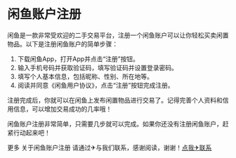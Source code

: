 # 闲鱼账户注册

闲鱼是一款非常受欢迎的二手交易平台，注册一个闲鱼账户可以让你轻松买卖闲置物品。以下是注册闲鱼账户的简单步骤：

1. 下载闲鱼App，打开App并点击“注册”按钮。
2. 输入手机号码并获取验证码，填写验证码并设置登录密码。
3. 填写个人基本信息，包括昵称、性别、所在地等。
4. 阅读并同意《闲鱼用户协议》，点击“注册”按钮完成注册。

注册完成后，你就可以在闲鱼上发布闲置物品进行交易了。记得完善个人资料和信用信息，可以增加交易成功的几率哦！

闲鱼账户注册非常简单，只需要几步就可以完成。如果你还没有注册闲鱼账户，赶紧行动起来吧！

更多 关于闲鱼账户注册 请通过✈与我们联系，感谢阅读，谢谢！[点我✈联系](https://ads.k02.cc)